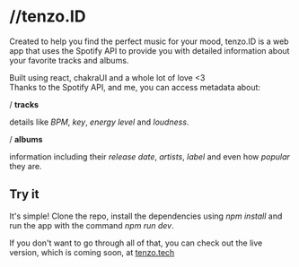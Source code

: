 # //tenzo.ID

Created to help you find the perfect music for your mood, tenzo.ID is a web app that uses the Spotify API to provide you with detailed information about your favorite tracks and albums.

Built using react, chakraUI and a whole lot of love <3  
Thanks to the Spotify API, and me, you can access metadata about:

/ **tracks**

details like _BPM_, _key_, _energy level_ and _loudness_.

/ **albums**

information including their _release date_, _artists_, _label_ and even how _popular_ they are.

## Try it

It's simple! Clone the repo, install the dependencies using _npm install_ and run the app with the command _npm run dev_.

If you don't want to go through all of that, you can check out the live version, which is coming soon, at [tenzo.tech](https://tenzo.tech)
